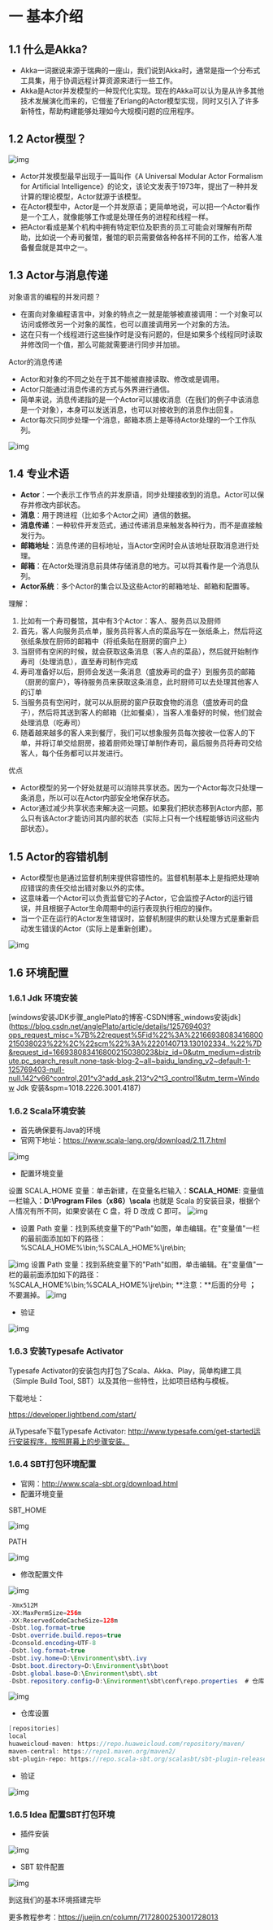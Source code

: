 # 一 基本介绍

## 1.1 什么是Akka?

- Akka一词据说来源于瑞典的一座山，我们说到Akka时，通常是指一个分布式工具集，用于协调远程计算资源来进行一些工作。
- Akka是Actor并发模型的一种现代化实现。现在的Akka可以认为是从许多其他技术发展演化而来的，它借鉴了Erlang的Actor模型实现，同时又引入了许多新特性，帮助构建能够处理如今大规模问题的应用程序。

## 1.2 Actor模型？

![img](https://cdn.nlark.com/yuque/0/2022/webp/12426173/1669376179942-04f676fc-d861-4dfb-8246-69765f65cc05.webp)

- Actor并发模型最早出现于一篇叫作《A Universal Modular Actor Formalism for Artificial Intelligence》的论文，该论文发表于1973年，提出了一种并发计算的理论模型，Actor就源于该模型。
- 在Actor模型中，Actor是一个并发原语；更简单地说，可以把一个Actor看作是一个工人，就像能够工作或是处理任务的进程和线程一样。
- 把Actor看成是某个机构中拥有特定职位及职责的员工可能会对理解有所帮助，比如说一个寿司餐馆，餐馆的职员需要做各种各样不同的工作，给客人准备餐盘就是其中之一。

## 1.3 Actor与消息传递

对象语言的编程的并发问题？

- 在面向对象编程语言中，对象的特点之一就是能够被直接调用：一个对象可以访问或修改另一个对象的属性，也可以直接调用另一个对象的方法。
- 这在只有一个线程进行这些操作时是没有问题的，但是如果多个线程同时读取并修改同一个值，那么可能就需要进行同步并加锁。

Actor的消息传递

- Actor和对象的不同之处在于其不能被直接读取、修改或是调用。
- Actor只能通过消息传递的方式与外界进行通信。
- 简单来说，消息传递指的是一个Actor可以接收消息（在我们的例子中该消息是一个对象），本身可以发送消息，也可以对接收到的消息作出回复。
- Actor每次只同步处理一个消息，邮箱本质上是等待Actor处理的一个工作队列。

![img](https://cdn.nlark.com/yuque/0/2022/jpeg/12426173/1669377474103-7a539334-a751-4131-abe2-3a192c6ae4da.jpeg)

## 1.4 专业术语

-  **Actor**：一个表示工作节点的并发原语，同步处理接收到的消息。Actor可以保存并修改内部状态。
- **消息**：用于跨进程（比如多个Actor之间）通信的数据。
- **消息传递**：一种软件开发范式，通过传递消息来触发各种行为，而不是直接触发行为。
- **邮箱地址**：消息传递的目标地址，当Actor空闲时会从该地址获取消息进行处理。
- **邮箱**：在Actor处理消息前具体存储消息的地方。可以将其看作是一个消息队列。
- **Actor系统**：多个Actor的集合以及这些Actor的邮箱地址、邮箱和配置等。

理解：

1. 比如有一个寿司餐馆，其中有3个Actor：客人、服务员以及厨师
2. 首先，客人向服务员点单，服务员将客人点的菜品写在一张纸条上，然后将这张纸条放在厨师的邮箱中（将纸条贴在厨房的窗户上）
3. 当厨师有空闲的时候，就会获取这条消息（客人点的菜品），然后就开始制作寿司（处理消息），直至寿司制作完成
4. 寿司准备好以后，厨师会发送一条消息（盛放寿司的盘子）到服务员的邮箱（厨房的窗户），等待服务员来获取这条消息，此时厨师可以去处理其他客人的订单
5. 当服务员有空闲时，就可以从厨房的窗户获取食物的消息（盛放寿司的盘子），然后将其送到客人的邮箱（比如餐桌），当客人准备好的时候，他们就会处理消息（吃寿司）
6. 随着越来越多的客人来到餐厅，我们可以想象服务员每次接收一位客人的下单，并将订单交给厨房，接着厨师处理订单制作寿司，最后服务员将寿司交给客人，每个任务都可以并发进行。

优点

- Actor模型的另一个好处就是可以消除共享状态。因为一个Actor每次只处理一条消息，所以可以在Actor内部安全地保存状态。
- Actor通过减少共享状态来解决这一问题。如果我们把状态移到Actor内部，那么只有该Actor才能访问其内部的状态（实际上只有一个线程能够访问这些内部状态）。

## 1.5 Actor的容错机制

- Actor模型也是通过监督机制来提供容错性的。监督机制基本上是指把处理响应错误的责任交给出错对象以外的实体。
- 这意味着一个Actor可以负责监督它的子Actor，它会监控子Actor的运行错误，并且根据子Actor生命周期中的运行表现执行相应的操作。
- 当一个正在运行的Actor发生错误时，监督机制提供的默认处理方式是重新启动发生错误的Actor（实际上是重新创建）。

![img](https://cdn.nlark.com/yuque/0/2022/jpeg/12426173/1669380170105-2f222463-d0bd-4bde-b56e-dc0e43db2804.jpeg)

## 1.6 环境配置

### 1.6.1 Jdk 环境安装

[windows安装JDK步骤_anglePlato的博客-CSDN博客_windows安装jdk](https://blog.csdn.net/anglePlato/article/details/125769403?ops_request_misc=%7B%22request%5Fid%22%3A%22166938083416800215038023%22%2C%22scm%22%3A%2220140713.130102334..%22%7D&request_id=166938083416800215038023&biz_id=0&utm_medium=distribute.pc_search_result.none-task-blog-2~all~baidu_landing_v2~default-1-125769403-null-null.142^v66^control,201^v3^add_ask,213^v2^t3_control1&utm_term=Window Jdk 安装&spm=1018.2226.3001.4187)

### 1.6.2 Scala环境安装

- 首先确保要有Java的环境
- 官网下地址：https://www.scala-lang.org/download/2.11.7.html



![img](https://cdn.nlark.com/yuque/0/2022/png/12426173/1669431183610-ce81da11-8ce5-4cf8-aee0-f58d138d605c.png)



- 配置环境变量



设置 SCALA_HOME 变量：单击新建，在变量名栏输入：**SCALA_HOME**: 变量值一栏输入：**D:\Program Files（x86）\scala** 也就是 Scala 的安装目录，根据个人情况有所不同，如果安装在 C 盘，将 D 改成 C 即可。
![img](https://cdn.nlark.com/yuque/0/2022/png/12426173/1669431183492-5e56d350-2e87-491b-9a9b-ae9e744fe3d6.png)



- 设置 Path 变量：找到系统变量下的"Path"如图，单击编辑。在"变量值"一栏的最前面添加如下的路径： %SCALA_HOME%\bin;%SCALA_HOME%\jre\bin;



![img](https://cdn.nlark.com/yuque/0/2022/png/12426173/1669431183536-180b5881-e747-44a8-b961-546cb62534ed.png)
设置 Path 变量：找到系统变量下的"Path"如图，单击编辑。在"变量值"一栏的最前面添加如下的路径： %SCALA_HOME%\bin;%SCALA_HOME%\jre\bin;
**注意：**后面的分号 **；** 不要漏掉。
![img](https://cdn.nlark.com/yuque/0/2022/png/12426173/1669431183557-50ac9007-cb83-47a7-9a75-cbdcb624cf66.png)



- 验证



![img](https://cdn.nlark.com/yuque/0/2022/png/12426173/1669431183582-bd0fc2de-1ffa-42ba-a193-5a7c45381613.png)

### 1.6.3 安装Typesafe Activator

Typesafe Activator的安装包内打包了Scala、Akka、Play，简单构建工具（Simple Build Tool, SBT）以及其他一些特性，比如项目结构与模板。

下载地址：

https://developer.lightbend.com/start/

从Typesafe下载Typesafe Activator: http://www.typesafe.com/get-started运行安装程序，按照屏幕上的步骤安装。

### 1.6.4 SBT打包环境配置

- 官网：http://www.scala-sbt.org/download.html
- 配置环境变量

SBT_HOME

![img](https://cdn.nlark.com/yuque/0/2022/png/12426173/1669431868528-0950b214-b8d7-41cb-b980-4876f3568902.png)

PATH

![img](https://cdn.nlark.com/yuque/0/2022/png/12426173/1669431912335-23c78d7a-fd5b-4772-aa45-e89846e1213c.png)

- 修改配置文件

![img](https://cdn.nlark.com/yuque/0/2022/png/12426173/1669432016768-866a899b-d8d8-4fbd-9a53-812c88af4942.png)

```java
-Xmx512M
-XX:MaxPermSize=256m
-XX:ReservedCodeCacheSize=128m
-Dsbt.log.format=true
-Dsbt.override.build.repos=true
-Dconsold.encoding=UTF-8
-Dsbt.log.format=true
-Dsbt.ivy.home=D:\Environment\sbt\.ivy
-Dsbt.boot.directory=D:\Environment\sbt\boot
-Dsbt.global.base=D:\Environment\sbt\.sbt
-Dsbt.repository.config=D:\Environment\sbt\conf\repo.properties  # 仓库镜像配置
```

![img](https://cdn.nlark.com/yuque/0/2022/png/12426173/1669432101906-a66e896c-c939-4106-9d80-3f0fcb0f015f.png)

- 仓库设置

```java
[repositories]
local
huaweicloud-maven: https://repo.huaweicloud.com/repository/maven/
maven-central: https://repo1.maven.org/maven2/
sbt-plugin-repo: https://repo.scala-sbt.org/scalasbt/sbt-plugin-releases, [organization]/[module]/(scala_[scalaVersion]/)(sbt_[sbtVersion]/)[revision]/[type]s/[artifact](-[classifier]).[ext]
```

- 验证

![img](https://cdn.nlark.com/yuque/0/2022/png/12426173/1669432177610-66d93808-df46-4986-9982-589d78890d47.png)

### 1.6.5 Idea 配置SBT打包环境

- 插件安装

![img](https://cdn.nlark.com/yuque/0/2022/png/12426173/1669432242334-759d5dcf-3aeb-4a19-aaec-ec03cd1350e5.png)

- SBT 软件配置

![img](https://cdn.nlark.com/yuque/0/2022/png/12426173/1669432293502-c47ef38d-41e3-4d4f-a829-16c954d56b94.png)

到这我们的基本环境搭建完毕

更多教程参考：https://juejin.cn/column/7172800253001728013

